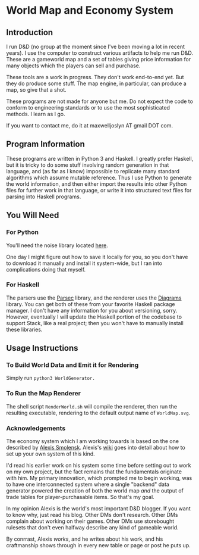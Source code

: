 # World Map and Economy System

## Introduction

I run D&D (no group at the moment since I've been moving a lot in recent years). I use the computer to construct various artifacts to help me run D&D. These are a gameworld map and a set of tables giving price information for many objects which the players can sell and purchase.

These tools are a work in progress. They don't work end-to-end yet. But they do produce some stuff. The map engine, in particular, can produce a map, so give that a shot.

These programs are not made for anyone but me. Do not expect the code to conform to engineering standards or to use the most sophisticated methods. I learn as I go.

If you want to contact me, do it at maxwelljoslyn AT gmail DOT com.

## Program Information

These programs are written in Python 3 and Haskell. I greatly prefer Haskell, but it is tricky to do some stuff involving random generation in that language, and (as far as I know) impossible to replicate many standard algorithms which assume mutable reference. Thus I use Python to generate the world information, and then either import the results into other Python files for further work in that language, or write it into structured text files for parsing into Haskell programs.

## You Will Need

### For Python

You'll need the noise library located [here](https://pypi.python.org/pypi/noise/).

One day I might figure out how to save it locally for you, so you don't have to download it manually and install it system-wide, but I ran into complications doing that myself.

### For Haskell

The parsers use the [Parsec](https://hackage.haskell.org/package/parsec) library, and the renderer uses the [Diagrams](http://projects.haskell.org/diagrams/) library. You can get both of these from your favorite Haskell package manager. I don't have any information for you about versioning, sorry. However, eventually I will update the Haskell portion of the codebase to support Stack, like a real project; then you won't have to manually install these libraries.


## Usage Instructions

### To Build World Data and Emit it for Rendering

Simply run `python3 WorldGenerator.`

### To Run the Map Renderer

The shell script `RenderWorld.sh` will compile the renderer, then run the resulting executable, rendering to the default output name of `WorldMap.svg`.

### Acknowledgements

The economy system which I am working towards is based on the one described by [Alexis Smolensk](http://tao-dnd.blogspot.ca/).  Alexis's [wiki](http://tao-of-dnd.wikispaces.com/Trade+System) goes into detail about how to set up your own system of this kind.

I'd read his earlier work on his system some time before setting out to work on my own project, but the fact remains that the fundamentals originate with him. My primary innovation, which prompted me to begin working, was to have one interconnected system where a single "backend" data generator powered the creation of both the world map *and* the output of trade tables for player-purchasable items. So that's my goal.

In my opinion Alexis is the world's most important D&D blogger. If you want to know why, just read his blog. Other DMs don't research. Other DMs complain about working on their games. Other DMs use storebought rulesets that don't even halfway describe any kind of gameable world.

By conrrast, Alexis *works*, and he writes about his work, and his craftmanship shows through in every new table or page or post he puts up.
